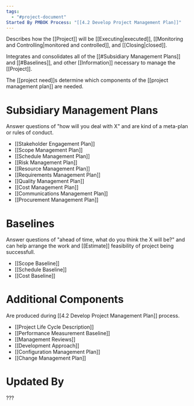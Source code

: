 ```yaml
---
tags:
  - "#project-document"
Started By PMBOK Process: "[[4.2 Develop Project Management Plan]]"
---
```

Describes how the [[Project]] will be [[Executing|executed]], [[Monitoring and Controlling|monitored and controlled]], and [[Closing|closed]].

Integrates and consolidates all of the [[#Subsidiary Management Plans]] and [[#Baselines]], and other [[Information]] necessary to manage the [[Project]].

The [[project need]]s determine which components of the [[project management plan]] are needed.
# Subsidiary Management Plans
Answer questions of "how will you deal with X" and are kind of a meta-plan or rules of conduct.
- [[Stakeholder Engagement Plan]]
- [[Scope Management Plan]]
- [[Schedule Management Plan]]
- [[Risk Management Plan]]
- [[Resource Management Plan]]
- [[Requirements Management Plan]]
- [[Quality Management Plan]]
- [[Cost Management Plan]]
- [[Communications Management Plan]]
- [[Procurement Management Plan]]
# Baselines
Answer questions of "ahead of time, what do you think the X will be?" and can help arrange the work and [[Estimate]] feasibility of project being successfull.
- [[Scope Baseline]]
- [[Schedule Baseline]]
- [[Cost Baseline]]
# Additional Components
Are produced during [[4.2 Develop Project Management Plan]] process.
- [[Project Life Cycle Description]]
- [[Performance Measurement Baseline]]
- [[Management Reviews]]
- [[Development Approach]]
- [[Configuration Management Plan]]
- [[Change Management Plan]]
# Updated By
???